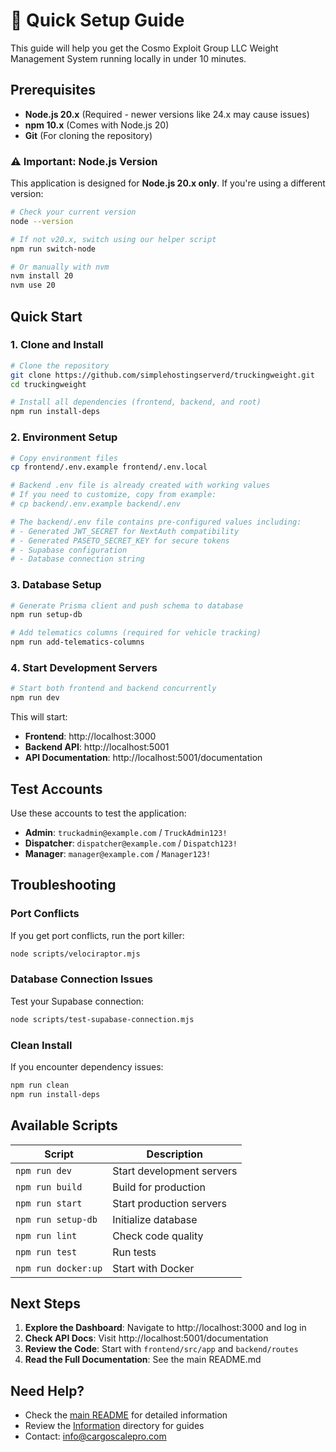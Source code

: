 # 🚀 Quick Setup Guide

This guide will help you get the Cosmo Exploit Group LLC Weight Management System running locally in under 10 minutes.

## Prerequisites

- **Node.js 20.x** (Required - newer versions like 24.x may cause issues)
- **npm 10.x** (Comes with Node.js 20)
- **Git** (For cloning the repository)

### ⚠️ Important: Node.js Version

This application is designed for **Node.js 20.x only**. If you're using a different version:

```bash
# Check your current version
node --version

# If not v20.x, switch using our helper script
npm run switch-node

# Or manually with nvm
nvm install 20
nvm use 20
```

## Quick Start

### 1. Clone and Install

```bash
# Clone the repository
git clone https://github.com/simplehostingserverd/truckingweight.git
cd truckingweight

# Install all dependencies (frontend, backend, and root)
npm run install-deps
```

### 2. Environment Setup

```bash
# Copy environment files
cp frontend/.env.example frontend/.env.local

# Backend .env file is already created with working values
# If you need to customize, copy from example:
# cp backend/.env.example backend/.env

# The backend/.env file contains pre-configured values including:
# - Generated JWT_SECRET for NextAuth compatibility
# - Generated PASETO_SECRET_KEY for secure tokens
# - Supabase configuration
# - Database connection string
```

### 3. Database Setup

```bash
# Generate Prisma client and push schema to database
npm run setup-db

# Add telematics columns (required for vehicle tracking)
npm run add-telematics-columns
```

### 4. Start Development Servers

```bash
# Start both frontend and backend concurrently
npm run dev
```

This will start:

- **Frontend**: http://localhost:3000
- **Backend API**: http://localhost:5001
- **API Documentation**: http://localhost:5001/documentation

## Test Accounts

Use these accounts to test the application:

- **Admin**: `truckadmin@example.com` / `TruckAdmin123!`
- **Dispatcher**: `dispatcher@example.com` / `Dispatch123!`
- **Manager**: `manager@example.com` / `Manager123!`

## Troubleshooting

### Port Conflicts

If you get port conflicts, run the port killer:

```bash
node scripts/velociraptor.mjs
```

### Database Connection Issues

Test your Supabase connection:

```bash
node scripts/test-supabase-connection.mjs
```

### Clean Install

If you encounter dependency issues:

```bash
npm run clean
npm run install-deps
```

## Available Scripts

| Script              | Description               |
| ------------------- | ------------------------- |
| `npm run dev`       | Start development servers |
| `npm run build`     | Build for production      |
| `npm run start`     | Start production servers  |
| `npm run setup-db`  | Initialize database       |
| `npm run lint`      | Check code quality        |
| `npm run test`      | Run tests                 |
| `npm run docker:up` | Start with Docker         |

## Next Steps

1. **Explore the Dashboard**: Navigate to http://localhost:3000 and log in
2. **Check API Docs**: Visit http://localhost:5001/documentation
3. **Review the Code**: Start with `frontend/src/app` and `backend/routes`
4. **Read the Full Documentation**: See the main README.md

## Need Help?

- Check the [main README](README.md) for detailed information
- Review the [Information](Information/) directory for guides
- Contact: info@cargoscalepro.com
